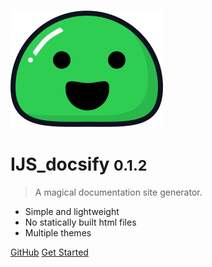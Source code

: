 ![logo](_media/icon.svg)

# IJS_docsify <small>0.1.2</small>

> A magical documentation site generator.

- Simple and lightweight
- No statically built html files
- Multiple themes

[GitHub](https://github.com/ijstech/node)
[Get Started](README)
